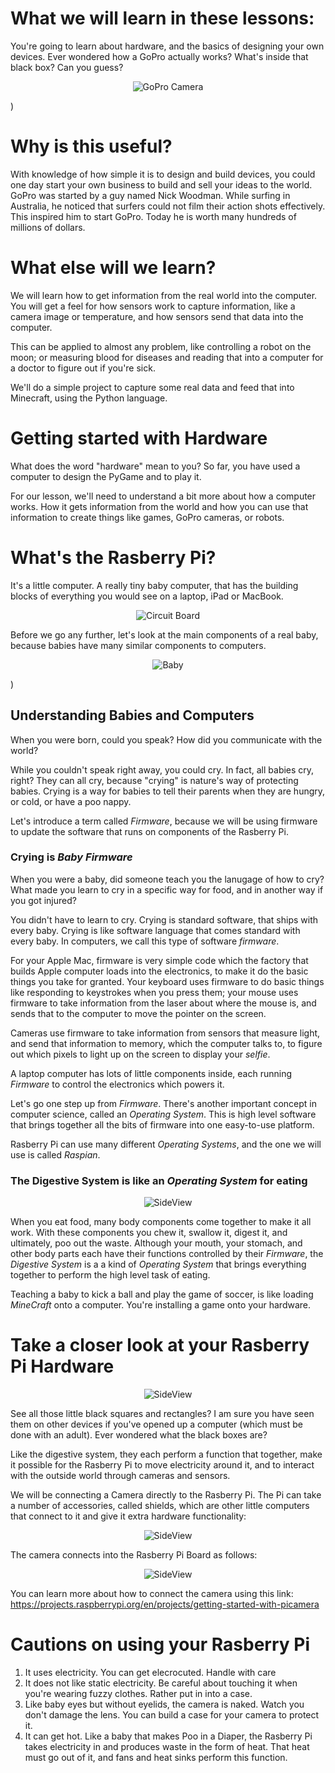 # What we will learn in these lessons:
You're going to learn about hardware, and the basics of designing your own devices. Ever wondered how a GoPro actually works? What's inside that black box? Can you guess?

<p align="center">
  <img alt="GoPro Camera" src="Assets/GoPro.JPG">
</p>)

# Why is this useful?
With knowledge of how simple it is to design and build devices, you could one day start your own business to build and sell your ideas to the world. GoPro was started by a guy named Nick Woodman. While surfing in Australia, he noticed that surfers could not film their action shots effectively. This inspired him to start GoPro. Today he is worth many hundreds of millions of dollars.

# What else will we learn?
We will learn how to get information from the real world into the computer. You will get a feel for how sensors work to capture information, like a camera image or temperature, and how sensors send that data into the computer. 

This can be applied to almost any problem, like controlling a robot on the moon; or measuring blood for diseases and reading that into a computer for a doctor to figure out if you're sick. 

We'll do a simple project to capture some real data and feed that into Minecraft, using the Python language. 

# Getting started with Hardware
What does the word "hardware" mean to you? So far, you have used a computer to design the PyGame and to play it. 

For our lesson, we'll need to understand a bit more about how a computer works. How it gets information from the world and how you can use that information to create things like games, GoPro cameras, or robots.

# What's the Rasberry Pi?
It's a little computer. A really tiny baby computer, that has the building blocks of everything you would see on a laptop, iPad or MacBook. 

<p align="center">
  <img alt="Circuit Board" src="Assets/pi-plug-in.gif" />
</p>

Before we go any further, let's look at the main components of a real baby, because babies have many similar components to computers. 

<p align="center">
  <img alt="Baby" src="Assets/Baby.jpg">
</p>)

## **Understanding Babies and Computers**
When you were born, could you speak?  How did you communicate with the world?

While you couldn't speak right away, you could cry. In fact, all babies cry, right? They can all cry, because "crying" is nature's way of protecting babies. Crying is a way for babies to tell their parents when they are hungry, or cold, or have a poo nappy. 

Let's introduce a term called *Firmware*, because we will be using firmware to update the software that runs on components of the Rasberry Pi.

### **Crying is *Baby Firmware***

When you were a baby, did someone teach you the lanugage of how to cry? What made you learn to cry in a specific way for food, and in another way if you got injured?

You didn't have to learn to cry. Crying is standard software, that ships with every baby. Crying is like software language that comes standard with every baby. In computers, we call this type of software *firmware*. 

For your Apple Mac, firmware is very simple code which the factory that builds Apple computer loads into the electronics, to make it do the basic things you take for granted. Your keyboard uses firmware to do basic things like responding to keystrokes when you press them; your mouse uses firmware to take information from the laser about where the mouse is, and sends that to the computer to move the pointer on the screen. 

Cameras use firmware to take information from sensors that measure light, and send that information to memory, which the computer talks to, to figure out which pixels to light up on the screen to display your *selfie*.

A laptop computer has lots of little components inside, each running *Firmware* to control the electronics which powers it.

Let's go one step up from *Firmware*. There's another important concept in computer science, called an *Operating System*. This is high level software that brings together all the bits of firmware into one easy-to-use platform.

Rasberry Pi can use many different *Operating Systems*, and the one we will use is called *Raspian*.

### **The Digestive System is like an *Operating System* for eating**

<p align="center">
  <img alt="SideView" src="Assets/DigestiveSystem.jpg" />
</p>

When you eat food, many body components come together to make it all work. With these components you chew it, swallow it, digest it, and ultimately, poo out the waste. Although your mouth, your stomach, and other body parts each have their functions controlled by their *Firmware*, the *Digestive System* is a a kind of *Operating System* that brings everything together to perform the high level task of eating. 

Teaching a baby to kick a ball and play the game of soccer, is like loading *MineCraft* onto a computer. You're installing a game onto your hardware.


# Take a closer look at your Rasberry Pi Hardware

<p align="center">
  <img alt="SideView" src="Assets/PiSideView.jpg" />
</p>

See all those little black squares and rectangles? I am sure you have seen them on other devices if you've opened up a computer (which must be done with an adult). Ever wondered what the black boxes are?

Like the digestive system, they each perform a function that together, make it possible for the Rasberry Pi to move electricity around it, and to interact with the outside world through cameras and sensors. 

We will be connecting a Camera directly to the Rasberry Pi. The Pi can take a number of accessories, called shields, which are other little computers that connect to it and give it extra hardware functionality:

<p align="center">
  <img alt="SideView" src="Assets/pi-camera-attached.jpg" />
</p>

The camera connects into the Rasberry Pi Board as follows:

<p align="center">
  <img alt="SideView" src="Assets/camera-module.png" />
</p>

You can learn more about how to connect the camera using this link: https://projects.raspberrypi.org/en/projects/getting-started-with-picamera

# Cautions on using your Rasberry Pi #
1. It uses electricity. You can get elecrocuted. Handle with care
2. It does not like static electricity. Be careful about touching it when you're wearing fuzzy clothes. Rather put in into a case.
3. Like baby eyes but without eyelids, the camera is naked. Watch you don't damage the lens. You can build a case for your camera to protect it.
4. It can get hot. Like a baby that makes Poo in a Diaper, the Rasberry Pi takes electricity in and produces waste in the form of heat. That heat must go out of it, and fans and heat sinks perform this function.





